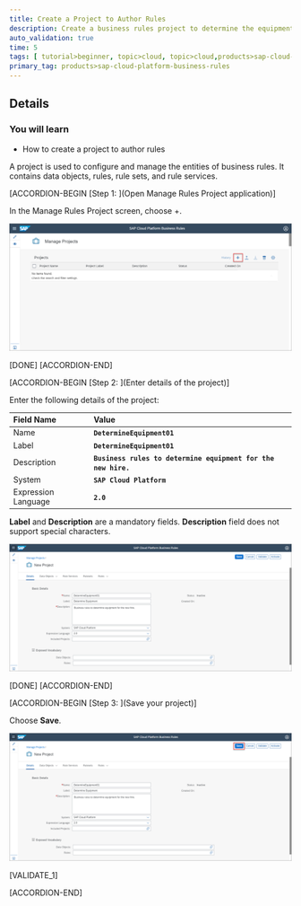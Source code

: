 ```yaml
---
title: Create a Project to Author Rules
description: Create a business rules project to determine the equipment for a new employee based on employee details.
auto_validation: true
time: 5
tags: [ tutorial>beginner, topic>cloud, topic>cloud,products>sap-cloud-platform,products>sap-cloud-platform-for-the-cloud-foundry-environment]
primary_tag: products>sap-cloud-platform-business-rules
---
```


## Details
### You will learn
  - How to create a project to author rules

A project is used to configure and manage the entities of business rules. It contains data objects, rules, rule sets, and rule services.

[ACCORDION-BEGIN [Step 1: ](Open Manage Rules Project application)]

In the Manage Rules Project screen, choose +.

![Manage Rule Project Application](create_project0.png)


[DONE]
[ACCORDION-END]

[ACCORDION-BEGIN [Step 2: ](Enter details of the project)]

Enter the following details of the project:

|  Field Name     | Value
|  :------------- | :-------------
|  Name           | **`DetermineEquipment01`**
|  Label           | **`DetermineEquipment01`**
|  Description    | **`Business rules to determine equipment for the new hire.`**
|  System            | **`SAP Cloud Platform`**
|  Expression Language    | **`2.0`**

**Label** and **Description** are a mandatory fields. **Description** field does not support special characters.

![Project Details](create_project1.png)

[DONE]
[ACCORDION-END]

[ACCORDION-BEGIN [Step 3: ](Save your project)]

Choose **Save**.

![Save the project](create_project2.png)

[VALIDATE_1]

[ACCORDION-END]
